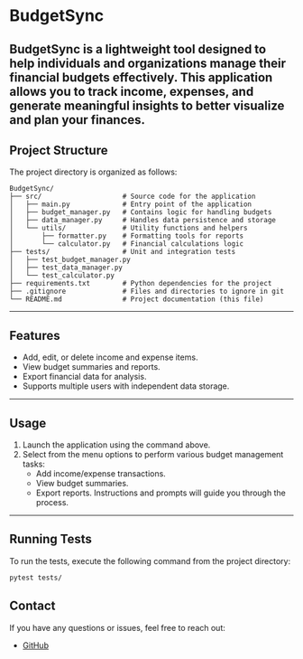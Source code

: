 # BudgetSync

BudgetSync is a lightweight tool designed to help individuals and organizations manage their financial budgets
effectively. This application allows you to track income, expenses, and generate meaningful insights to better visualize
and plan your finances.
---

## Project Structure

The project directory is organized as follows:

```
BudgetSync/
├── src/                    # Source code for the application
│   ├── main.py             # Entry point of the application
│   ├── budget_manager.py   # Contains logic for handling budgets
│   ├── data_manager.py     # Handles data persistence and storage
│   └── utils/              # Utility functions and helpers
│       ├── formatter.py    # Formatting tools for reports
│       └── calculator.py   # Financial calculations logic
├── tests/                  # Unit and integration tests
│   ├── test_budget_manager.py
│   ├── test_data_manager.py
│   └── test_calculator.py
├── requirements.txt        # Python dependencies for the project
├── .gitignore              # Files and directories to ignore in git
└── README.md               # Project documentation (this file)
```

---

## Features

- Add, edit, or delete income and expense items.
- View budget summaries and reports.
- Export financial data for analysis.
- Supports multiple users with independent data storage.

---

## Usage

1. Launch the application using the command above.
2. Select from the menu options to perform various budget management tasks:
    - Add income/expense transactions.
    - View budget summaries.
    - Export reports.
      Instructions and prompts will guide you through the process.

---

## Running Tests

To run the tests, execute the following command from the project directory:

```bash
pytest tests/
```


## Contact

If you have any questions or issues, feel free to reach out:

- [GitHub](https://github.com/tarasiuk-michal/budgetsync)
